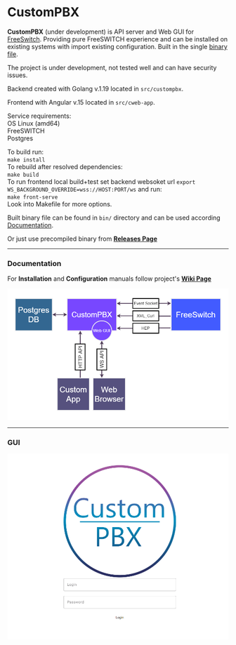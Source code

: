 # CustomPBX

**CustomPBX** (under development) is API server and Web GUI for [FreeSwitch](https://github.com/signalwire/freeswitch).
Providing pure FreeSWITCH experience and can be installed on existing systems with import existing configuration.
Built in the single [binary file](https://github.com/custompbx/custompbx/releases).

The project is under development, not tested well and can have security issues.  

Backend created with Golang v.1.19 located in ``src/custompbx``.

Frontend with Angular v.15 located in ``src/cweb-app``.


Service requirements:  
OS Linux (amd64)  
FreeSWITCH  
Postgres

To build run:  
``make install``  
To rebuild after resolved dependencies:  
``make build``  
To run frontend local build+test set backend websoket url ``export WS_BACKGROUND_OVERRIDE=wss://HOST:PORT/ws`` and run:  
``make front-serve``  
Look into Makefile for more options.

Built binary file can be found in ``bin/`` directory and can be used according [Documentation](https://github.com/custompbx/custompbx/wiki).

Or just use precompiled binary from **[Releases Page](https://github.com/custompbx/custompbx/releases)**

---
### Documentation
For **Installation** and **Configuration** manuals follow project's **[Wiki Page](https://github.com/custompbx/custompbx/wiki)**

![scheme](https://github.com/custompbx/doc/raw/master/img/Diagram1.png)

---
### GUI
![demo](https://github.com/custompbx/doc/blob/master/img/demo_anim.gif?raw=true)
